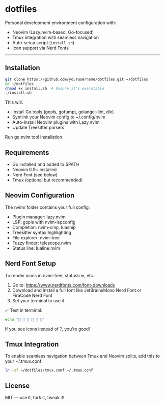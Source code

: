 # dotfiles

Personal development environment configuration with:

- Neovim (Lazy.nvim-based, Go-focused)
- Tmux integration with seamless navigation
- Auto-setup script (`install.sh`)
- Icon support via Nerd Fonts

---

## Installation

```bash
git clone https://github.com/yourusername/dotfiles.git ~/dotfiles
cd ~/dotfiles
chmod +x install.sh  # Ensure it's executable
./install.sh
```

This will:

- Install Go tools (gopls, gofumpt, golangci-lint, dlv)
- Symlink your Neovim config to ~/.config/nvim
- Auto-install Neovim plugins with Lazy.nvim
- Update Treesitter parsers

Run go.nvim tool installation

## Requirements
- Go installed and added to $PATH
- Neovim 0.9+ installed
- Nerd Font (see below)
- Tmux (optional but recommended)

## Neovim Configuration
The nvim/ folder contains your full config:
- Plugin manager: lazy.nvim
- LSP: gopls with nvim-lspconfig
- Completion: nvim-cmp, luasnip
- Treesitter syntax highlighting
- File explorer: nvim-tree
- Fuzzy finder: telescope.nvim
- Status line: lualine.nvim

## Nerd Font Setup
To render icons in nvim-tree, statusline, etc.:
1. Go to: https://www.nerdfonts.com/font-downloads
2. Download and install a full font like JetBrainsMono Nerd Font or FiraCode Nerd Font
3. Set your terminal to use it

✅ Test in terminal:
```bash
echo "     "
```
If you see icons instead of ?, you're good!

## Tmux Integration
To enable seamless navigation between Tmux and Neovim splits, add this to your ~/.tmux.conf:
```bash
ln -sf ~/dotfiles/tmux.conf ~/.tmux.conf
```

##  License
MIT — use it, fork it, tweak it!

